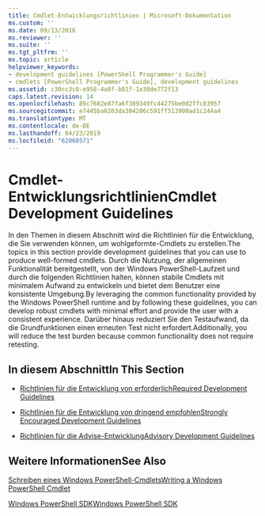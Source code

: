 ```yaml
---
title: Cmdlet-Entwicklungsrichtlinien | Microsoft-Dokumentation
ms.custom: ''
ms.date: 09/13/2016
ms.reviewer: ''
ms.suite: ''
ms.tgt_pltfrm: ''
ms.topic: article
helpviewer_keywords:
- development guidelines [PowerShell Programmer's Guide]
- cmdlets [PowerShell Programmer's Guide], development guidelines
ms.assetid: c30cc3c0-e958-4a8f-b81f-1e38de772f13
caps.latest.revision: 14
ms.openlocfilehash: 89c7682e87fa6f389349fc44275be0d2ffc83957
ms.sourcegitcommit: e7445ba8203da304286c591ff513900ad1c244a4
ms.translationtype: MT
ms.contentlocale: de-DE
ms.lasthandoff: 04/23/2019
ms.locfileid: "62068571"
---
```

# <a name="cmdlet-development-guidelines"></a><span data-ttu-id="91232-102">Cmdlet-Entwicklungsrichtlinien</span><span class="sxs-lookup"><span data-stu-id="91232-102">Cmdlet Development Guidelines</span></span>

<span data-ttu-id="91232-103">In den Themen in diesem Abschnitt wird die Richtlinien für die Entwicklung, die Sie verwenden können, um wohlgeformte-Cmdlets zu erstellen.</span><span class="sxs-lookup"><span data-stu-id="91232-103">The topics in this section provide development guidelines that you can use to produce well-formed cmdlets.</span></span> <span data-ttu-id="91232-104">Durch die Nutzung, der allgemeinen Funktionalität bereitgestellt, von der Windows PowerShell-Laufzeit und durch die folgenden Richtlinien halten, können stabile Cmdlets mit minimalem Aufwand zu entwickeln und bietet dem Benutzer eine konsistente Umgebung.</span><span class="sxs-lookup"><span data-stu-id="91232-104">By leveraging the common functionality provided by the Windows PowerShell runtime and by following these guidelines, you can develop robust cmdlets with minimal effort and provide the user with a consistent experience.</span></span> <span data-ttu-id="91232-105">Darüber hinaus reduziert Sie den Testaufwand, da die Grundfunktionen einen erneuten Test nicht erfordert.</span><span class="sxs-lookup"><span data-stu-id="91232-105">Additionally, you will reduce the test burden because common functionality does not require retesting.</span></span>

## <a name="in-this-section"></a><span data-ttu-id="91232-106">In diesem Abschnitt</span><span class="sxs-lookup"><span data-stu-id="91232-106">In This Section</span></span>

- [<span data-ttu-id="91232-107">Richtlinien für die Entwicklung von erforderlich</span><span class="sxs-lookup"><span data-stu-id="91232-107">Required Development Guidelines</span></span>](./required-development-guidelines.md)

- [<span data-ttu-id="91232-108">Richtlinien für die Entwicklung von dringend empfohlen</span><span class="sxs-lookup"><span data-stu-id="91232-108">Strongly Encouraged Development Guidelines</span></span>](./strongly-encouraged-development-guidelines.md)

- [<span data-ttu-id="91232-109">Richtlinien für die Advise-Entwicklung</span><span class="sxs-lookup"><span data-stu-id="91232-109">Advisory Development Guidelines</span></span>](./advisory-development-guidelines.md)

## <a name="see-also"></a><span data-ttu-id="91232-110">Weitere Informationen</span><span class="sxs-lookup"><span data-stu-id="91232-110">See Also</span></span>

[<span data-ttu-id="91232-111">Schreiben eines Windows PowerShell-Cmdlets</span><span class="sxs-lookup"><span data-stu-id="91232-111">Writing a Windows PowerShell Cmdlet</span></span>](./writing-a-windows-powershell-cmdlet.md)

[<span data-ttu-id="91232-112">Windows PowerShell SDK</span><span class="sxs-lookup"><span data-stu-id="91232-112">Windows PowerShell SDK</span></span>](../windows-powershell-reference.md)
